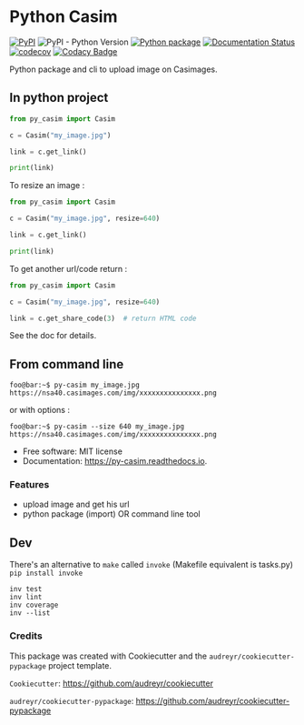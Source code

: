 # Python Casim

[![PyPI](https://img.shields.io/pypi/v/py-casim.svg)](https://pypi.org/project/py-casim/)
![PyPI - Python Version](https://img.shields.io/pypi/pyversions/py-casim)
[![Python package](https://github.com/Sergeileduc/py-casim/actions/workflows/python-package.yml/badge.svg)](https://github.com/Sergeileduc/py-casim/actions/workflows/python-package.yml)
[![Documentation Status](https://readthedocs.org/projects/py-casim/badge/?version=latest)](https://py-casim.readthedocs.io/en/latest/?badge=latest)
[![codecov](https://codecov.io/gh/Sergeileduc/py-casim/branch/master/graph/badge.svg)](https://codecov.io/gh/Sergeileduc/py-casim)
[![Codacy Badge](https://app.codacy.com/project/badge/Grade/b920474aee1b4a05bfa030606f1e1aef)](https://www.codacy.com/gh/Sergeileduc/py-casim/dashboard?utm_source=github.com&amp;utm_medium=referral&amp;utm_content=Sergeileduc/py-casim&amp;utm_campaign=Badge_Grade)

Python package and cli to upload image on Casimages.

## In python project

```python
from py_casim import Casim

c = Casim("my_image.jpg")

link = c.get_link()

print(link)
```

To resize an image :

```python
from py_casim import Casim

c = Casim("my_image.jpg", resize=640)

link = c.get_link()

print(link)
```

To get another url/code return :

```python
from py_casim import Casim

c = Casim("my_image.jpg", resize=640)

link = c.get_share_code(3)  # return HTML code
```

See the doc for details.

## From command line

```console
foo@bar:~$ py-casim my_image.jpg
https://nsa40.casimages.com/img/xxxxxxxxxxxxxxx.png
```

or with options :

```console
foo@bar:~$ py-casim --size 640 my_image.jpg
https://nsa40.casimages.com/img/xxxxxxxxxxxxxxx.png
```

*   Free software: MIT license
*   Documentation: <https://py-casim.readthedocs.io>.

### Features

*   upload image and get his url
*   python package (import) OR command line tool

## Dev
There's an alternative to `make` called `invoke` (Makefile equivalent is tasks.py)
`pip install invoke`

```shell
inv test
inv lint
inv coverage
inv --list
```

### Credits

This package was created with Cookiecutter and the `audreyr/cookiecutter-pypackage` project template.

`Cookiecutter`: <https://github.com/audreyr/cookiecutter>

`audreyr/cookiecutter-pypackage`: <https://github.com/audreyr/cookiecutter-pypackage>
